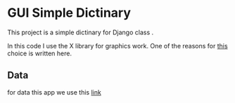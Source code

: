 # GUI Simple Dictinary 

This project is a simple dictinary for Django class .

In this code I use the X library for graphics work. One of the reasons for [this](https://dev.to/amigosmaker/python-gui-pyqt-vs-tkinter-5hdd) choice is written here.


## Data
for data this app we use this [link](https://ankiweb.net/shared/info/923089455)